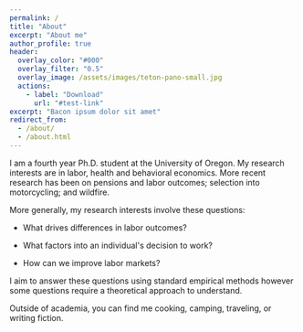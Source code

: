 ```yaml
---
permalink: /
title: "About"
excerpt: "About me"
author_profile: true
header:
  overlay_color: "#000"
  overlay_filter: "0.5"
  overlay_image: /assets/images/teton-pano-small.jpg
  actions:
    - label: "Download"
      url: "#test-link"
excerpt: "Bacon ipsum dolor sit amet"
redirect_from: 
  - /about/
  - /about.html
---
```


I am a fourth year Ph.D. student at the University of Oregon. My research interests are in labor, health and behavioral economics. More recent research has been on pensions and labor outcomes; selection into motorcycling; and wildfire. 

More generally, my research interests involve these questions:

  - What drives differences in labor outcomes?

  - What factors into an individual's decision to work?

  - How can we improve labor markets?

I aim to answer these questions using standard empirical methods however some questions require a theoretical approach to understand.

Outside of academia, you can find me cooking, camping, traveling, or writing fiction.

